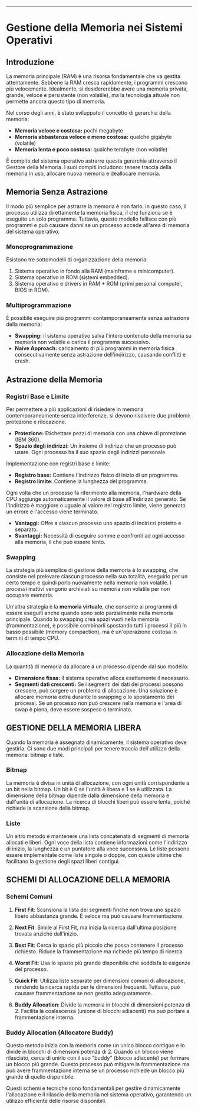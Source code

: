 ******
# Gestione della Memoria nei Sistemi Operativi

## Introduzione
La memoria principale (RAM) è una risorsa fondamentale che va gestita attentamente. Sebbene la RAM cresca rapidamente, i programmi crescono più velocemente. Idealmente, si desidererebbe avere una memoria privata, grande, veloce e persistente (non volatile), ma la tecnologia attuale non permette ancora questo tipo di memoria.

Nel corso degli anni, è stato sviluppato il concetto di gerarchia della memoria:
- **Memoria veloce e costosa:** pochi megabyte
- **Memoria abbastanza veloce e meno costosa:** qualche gigabyte (volatile)
- **Memoria lenta e poco costosa:** qualche terabyte (non volatile)

È compito del sistema operativo astrarre questa gerarchia attraverso il Gestore della Memoria. I suoi compiti includono: tenere traccia della memoria in uso, allocare nuova memoria e deallocare memoria.

## Memoria Senza Astrazione
Il modo più semplice per astrarre la memoria è non farlo. In questo caso, il processo utilizza direttamente la memoria fisica, il che funziona se è eseguito un solo programma. Tuttavia, questo modello fallisce con più programmi e può causare danni se un processo accede all'area di memoria del sistema operativo.

### Monoprogrammazione
Esistono tre sottomodelli di organizzazione della memoria:
1. Sistema operativo in fondo alla RAM (mainframe e minicomputer).
2. Sistema operativo in ROM (sistemi embedded).
3. Sistema operativo e drivers in RAM + ROM (primi personal computer, BIOS in ROM).

### Multiprogrammazione
È possibile eseguire più programmi contemporaneamente senza astrazione della memoria:
- **Swapping:** il sistema operativo salva l'intero contenuto della memoria su memoria non volatile e carica il programma successivo.
- **Naive Approach:** caricamento di più programmi in memoria fisica consecutivamente senza astrazione dell'indirizzo, causando conflitti e crash.

## Astrazione della Memoria

### Registri Base e Limite
Per permettere a più applicazioni di risiedere in memoria contemporaneamente senza interferenze, si devono risolvere due problemi: protezione e rilocazione.

- **Protezione:** Etichettare pezzi di memoria con una chiave di protezione (IBM 360).
- **Spazio degli indirizzi:** Un insieme di indirizzi che un processo può usare. Ogni processo ha il suo spazio degli indirizzi personale.

Implementazione con registri base e limite:
- **Registro base:** Contiene l'indirizzo fisico di inizio di un programma.
- **Registro limite:** Contiene la lunghezza del programma.

Ogni volta che un processo fa riferimento alla memoria, l'hardware della CPU aggiunge automaticamente il valore di base all'indirizzo generato. Se l'indirizzo è maggiore o uguale al valore nel registro limite, viene generato un errore e l'accesso viene terminato.

- **Vantaggi:** Offre a ciascun processo uno spazio di indirizzi protetto e separato.
- **Svantaggi:** Necessità di eseguire somme e confronti ad ogni accesso alla memoria, il che può essere lento.

### Swapping
La strategia più semplice di gestione della memoria è lo swapping, che consiste nel prelevare ciascun processo nella sua totalità, eseguirlo per un certo tempo e quindi porlo nuovamente nella memoria non volatile. I processi inattivi vengono archiviati su memoria non volatile per non occupare memoria.

Un'altra strategia è la **memoria virtuale**, che consente ai programmi di essere eseguiti anche quando sono solo parzialmente nella memoria principale. Quando lo swapping crea spazi vuoti nella memoria (frammentazione), è possibile combinarli spostando tutti i processi il più in basso possibile (memory compaction), ma è un'operazione costosa in termini di tempo CPU.

### Allocazione della Memoria
La quantità di memoria da allocare a un processo dipende dal suo modello:
- **Dimensione fissa:** Il sistema operativo alloca esattamente il necessario.
- **Segmenti dati crescenti:** Se i segmenti dei dati dei processi possono crescere, può sorgere un problema di allocazione. Una soluzione è allocare memoria extra durante lo swapping o lo spostamento dei processi. Se un processo non può crescere nella memoria e l'area di swap è piena, deve essere sospeso o terminato.

## GESTIONE DELLA MEMORIA LIBERA

Quando la memoria è assegnata dinamicamente, il sistema operativo deve gestirla. Ci sono due modi principali per tenere traccia dell'utilizzo della memoria: bitmap e liste.

### Bitmap

La memoria è divisa in unità di allocazione, con ogni unità corrispondente a un bit nella bitmap. Un bit è 0 se l'unità è libera e 1 se è utilizzata. La dimensione della bitmap dipende dalla dimensione della memoria e dall'unità di allocazione. La ricerca di blocchi liberi può essere lenta, poiché richiede la scansione della bitmap.

### Liste

Un altro metodo è mantenere una lista concatenata di segmenti di memoria allocati e liberi. Ogni voce della lista contiene informazioni come l'indirizzo di inizio, la lunghezza e un puntatore alla voce successiva. Le liste possono essere implementate come liste singole o doppie, con queste ultime che facilitano la gestione degli spazi liberi contigui.

## SCHEMI DI ALLOCAZIONE DELLA MEMORIA

### Schemi Comuni

1. **First Fit**: Scansiona la lista dei segmenti finché non trova uno spazio libero abbastanza grande. È veloce ma può causare frammentazione.

2. **Next Fit**: Simile al First Fit, ma inizia la ricerca dall'ultima posizione trovata anziché dall'inizio.

3. **Best Fit**: Cerca lo spazio più piccolo che possa contenere il processo richiesto. Riduce la frammentazione ma richiede più tempo di ricerca.

4. **Worst Fit**: Usa lo spazio più grande disponibile che soddisfa le esigenze del processo.

5. **Quick Fit**: Utilizza liste separate per dimensioni comuni di allocazione, rendendo la ricerca rapida per le dimensioni frequenti. Tuttavia, può causare frammentazione se non gestito adeguatamente.

6. **Buddy Allocation**: Divide la memoria in blocchi di dimensioni potenza di 2. Facilita la coalescenza (unione di blocchi adiacenti) ma può portare a frammentazione interna.

### Buddy Allocation (Allocatore Buddy)

Questo metodo inizia con la memoria come un unico blocco contiguo e lo divide in blocchi di dimensioni potenza di 2. Quando un blocco viene rilasciato, cerca di unirlo con il suo "buddy" (blocco adiacente) per formare un blocco più grande. Questo processo può mitigare la frammentazione ma può avere frammentazione interna se un processo richiede un blocco più grande di quello disponibile.

Questi schemi e tecniche sono fondamentali per gestire dinamicamente l'allocazione e il rilascio della memoria nel sistema operativo, garantendo un utilizzo efficiente delle risorse disponibili.
